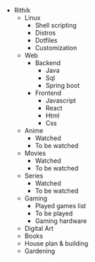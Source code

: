 - Rithik
    - Linux 
        - Shell scripting
        - Distros
        - Dotfiles
        - Customization 
    - Web
        - Backend
            - Java
            - Sql
            - Spring boot
        - Frontend
            - Javascript
            - React
            - Html
            - Css
    - Anime
        - Watched
        - To be watched
    - Movies
        - Watched
        - To be watched
    - Series 
        - Watched
        - To be watched
    - Gaming
        - Played games list
        - To be played
        - Gaming hardware
    - Digital Art
    - Books
    - House plan & building
    - Gardening